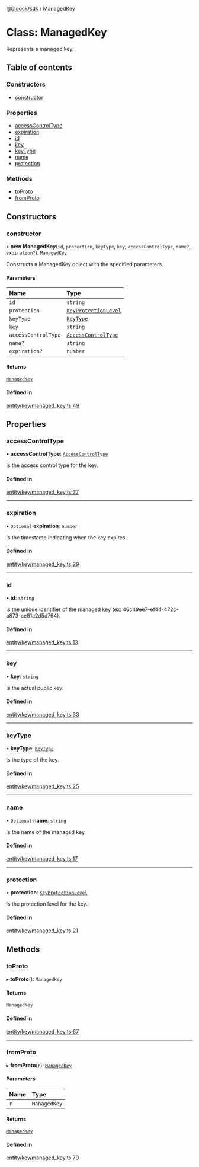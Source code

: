 [@bloock/sdk](../index.md) / ManagedKey

# Class: ManagedKey

Represents a managed key.

## Table of contents

### Constructors

- [constructor](ManagedKey.md#constructor)

### Properties

- [accessControlType](ManagedKey.md#accesscontroltype)
- [expiration](ManagedKey.md#expiration)
- [id](ManagedKey.md#id)
- [key](ManagedKey.md#key)
- [keyType](ManagedKey.md#keytype)
- [name](ManagedKey.md#name)
- [protection](ManagedKey.md#protection)

### Methods

- [toProto](ManagedKey.md#toproto)
- [fromProto](ManagedKey.md#fromproto)

## Constructors

### constructor

• **new ManagedKey**(`id`, `protection`, `keyType`, `key`, `accessControlType`, `name?`, `expiration?`): [`ManagedKey`](ManagedKey.md)

Constructs a ManagedKey object with the specified parameters.

#### Parameters

| Name | Type |
| :------ | :------ |
| `id` | `string` |
| `protection` | [`KeyProtectionLevel`](../enums/KeyProtectionLevel-1.md) |
| `keyType` | [`KeyType`](../enums/KeyType-1.md) |
| `key` | `string` |
| `accessControlType` | [`AccessControlType`](../enums/AccessControlType-1.md) |
| `name?` | `string` |
| `expiration?` | `number` |

#### Returns

[`ManagedKey`](ManagedKey.md)

#### Defined in

[entity/key/managed_key.ts:49](https://github.com/bloock/bloock-sdk/blob/cd5373f/languages/js/src/entity/key/managed_key.ts#L49)

## Properties

### accessControlType

• **accessControlType**: [`AccessControlType`](../enums/AccessControlType-1.md)

Is the access control type for the key.

#### Defined in

[entity/key/managed_key.ts:37](https://github.com/bloock/bloock-sdk/blob/cd5373f/languages/js/src/entity/key/managed_key.ts#L37)

___

### expiration

• `Optional` **expiration**: `number`

Is the timestamp indicating when the key expires.

#### Defined in

[entity/key/managed_key.ts:29](https://github.com/bloock/bloock-sdk/blob/cd5373f/languages/js/src/entity/key/managed_key.ts#L29)

___

### id

• **id**: `string`

Is the unique identifier of the managed key (ex: 46c49ee7-ef44-472c-a873-ce81a2d5d764).

#### Defined in

[entity/key/managed_key.ts:13](https://github.com/bloock/bloock-sdk/blob/cd5373f/languages/js/src/entity/key/managed_key.ts#L13)

___

### key

• **key**: `string`

Is the actual public key.

#### Defined in

[entity/key/managed_key.ts:33](https://github.com/bloock/bloock-sdk/blob/cd5373f/languages/js/src/entity/key/managed_key.ts#L33)

___

### keyType

• **keyType**: [`KeyType`](../enums/KeyType-1.md)

Is the type of the key.

#### Defined in

[entity/key/managed_key.ts:25](https://github.com/bloock/bloock-sdk/blob/cd5373f/languages/js/src/entity/key/managed_key.ts#L25)

___

### name

• `Optional` **name**: `string`

Is the name of the managed key.

#### Defined in

[entity/key/managed_key.ts:17](https://github.com/bloock/bloock-sdk/blob/cd5373f/languages/js/src/entity/key/managed_key.ts#L17)

___

### protection

• **protection**: [`KeyProtectionLevel`](../enums/KeyProtectionLevel-1.md)

Is the protection level for the key.

#### Defined in

[entity/key/managed_key.ts:21](https://github.com/bloock/bloock-sdk/blob/cd5373f/languages/js/src/entity/key/managed_key.ts#L21)

## Methods

### toProto

▸ **toProto**(): `ManagedKey`

#### Returns

`ManagedKey`

#### Defined in

[entity/key/managed_key.ts:67](https://github.com/bloock/bloock-sdk/blob/cd5373f/languages/js/src/entity/key/managed_key.ts#L67)

___

### fromProto

▸ **fromProto**(`r`): [`ManagedKey`](ManagedKey.md)

#### Parameters

| Name | Type |
| :------ | :------ |
| `r` | `ManagedKey` |

#### Returns

[`ManagedKey`](ManagedKey.md)

#### Defined in

[entity/key/managed_key.ts:79](https://github.com/bloock/bloock-sdk/blob/cd5373f/languages/js/src/entity/key/managed_key.ts#L79)
